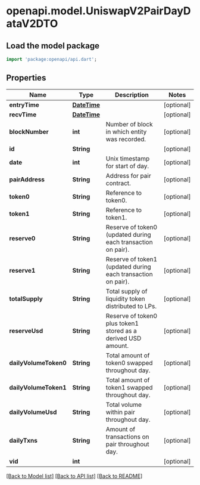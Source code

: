 # openapi.model.UniswapV2PairDayDataV2DTO

## Load the model package
```dart
import 'package:openapi/api.dart';
```

## Properties
Name | Type | Description | Notes
------------ | ------------- | ------------- | -------------
**entryTime** | [**DateTime**](DateTime.md) |  | [optional] 
**recvTime** | [**DateTime**](DateTime.md) |  | [optional] 
**blockNumber** | **int** | Number of block in which entity was recorded. | [optional] 
**id** | **String** |  | [optional] 
**date** | **int** | Unix timestamp for start of day. | [optional] 
**pairAddress** | **String** | Address for pair contract. | [optional] 
**token0** | **String** | Reference to token0. | [optional] 
**token1** | **String** | Reference to token1. | [optional] 
**reserve0** | **String** | Reserve of token0 (updated during each transaction on pair). | [optional] 
**reserve1** | **String** | Reserve of token1 (updated during each transaction on pair). | [optional] 
**totalSupply** | **String** | Total supply of liquidity token distributed to LPs. | [optional] 
**reserveUsd** | **String** | Reserve of token0 plus token1 stored as a derived USD amount. | [optional] 
**dailyVolumeToken0** | **String** | Total amount of token0 swapped throughout day. | [optional] 
**dailyVolumeToken1** | **String** | Total amount of token1 swapped throughout day. | [optional] 
**dailyVolumeUsd** | **String** | Total volume within pair throughout day. | [optional] 
**dailyTxns** | **String** | Amount of transactions on pair throughout day. | [optional] 
**vid** | **int** |  | [optional] 

[[Back to Model list]](../README.md#documentation-for-models) [[Back to API list]](../README.md#documentation-for-api-endpoints) [[Back to README]](../README.md)


